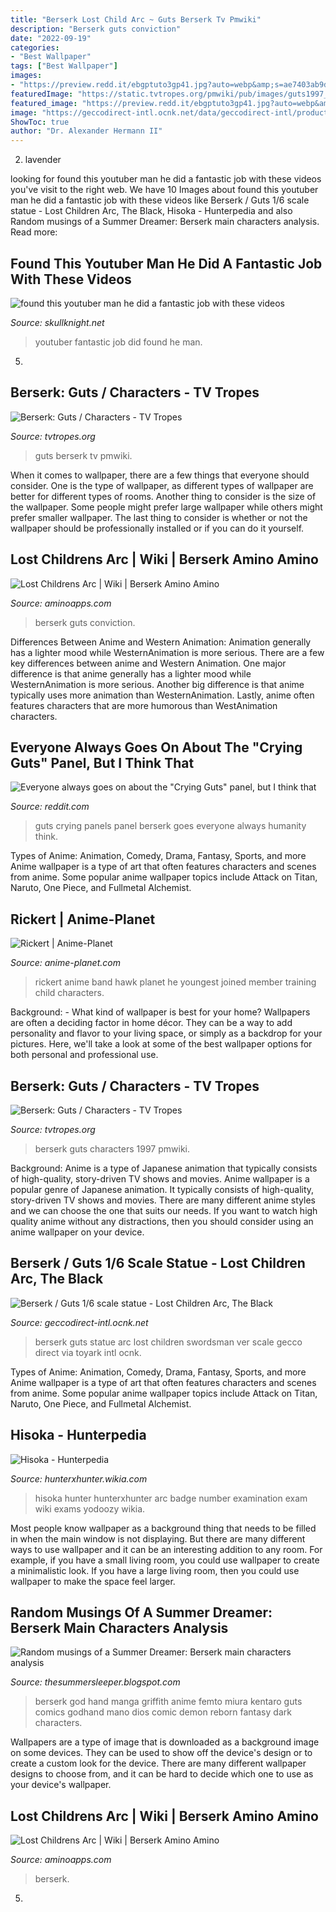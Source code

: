 ```yaml
---
title: "Berserk Lost Child Arc ~ Guts Berserk Tv Pmwiki"
description: "Berserk guts conviction"
date: "2022-09-19"
categories:
- "Best Wallpaper"
tags: ["Best Wallpaper"]
images:
- "https://preview.redd.it/ebgptuto3gp41.jpg?auto=webp&amp;s=ae7403ab9d417b5c42e759b73ad3ee2c2b3d4484"
featuredImage: "https://static.tvtropes.org/pmwiki/pub/images/guts1997_250.jpg"
featured_image: "https://preview.redd.it/ebgptuto3gp41.jpg?auto=webp&amp;s=ae7403ab9d417b5c42e759b73ad3ee2c2b3d4484"
image: "https://geccodirect-intl.ocnk.net/data/geccodirect-intl/product/20151028_5f4d7d.jpg"
ShowToc: true
author: "Dr. Alexander Hermann II"
---
```



2. lavender 

	

		
looking for found this youtuber man he did a fantastic job with these videos you've visit to the right web. We have 10 Images about found this youtuber man he did a fantastic job with these videos like Berserk / Guts 1/6 scale statue - Lost Children Arc, The Black, Hisoka - Hunterpedia and also Random musings of a Summer Dreamer: Berserk main characters analysis. Read more:
		
    
## Found This Youtuber Man He Did A Fantastic Job With These Videos

<img loading=lazy src="https://i.ytimg.com/vi/4Oo36rT7CKI/maxresdefault.jpg" onerror="this.onerror=null;this.src='https://tse2.mm.bing.net/th?id=OIP.vm4138cH-sEvJk409C80vwHaEK&amp;pid=15.1';" alt="found this youtuber man he did a fantastic job with these videos">

_Source: skullknight.net_

>youtuber fantastic job did found he man. 

	

5.

    
## Berserk: Guts / Characters - TV Tropes

<img loading=lazy src="https://static.tvtropes.org/pmwiki/pub/images/guts_senki.jpg" onerror="this.onerror=null;this.src='https://tse4.mm.bing.net/th?id=OIP.Rstv20UEDkSCUrMWG6EV5QAAAA&amp;pid=15.1';" alt="Berserk: Guts / Characters - TV Tropes">

_Source: tvtropes.org_

>guts berserk tv pmwiki. 

	

When it comes to wallpaper, there are a few things that everyone should consider. One is the type of wallpaper, as different types of wallpaper are better for different types of rooms. Another thing to consider is the size of the wallpaper. Some people might prefer large wallpaper while others might prefer smaller wallpaper. The last thing to consider is whether or not the wallpaper should be professionally installed or if you can do it yourself.

    
## Lost Childrens Arc | Wiki | Berserk Amino Amino

<img loading=lazy src="https://pm1.narvii.com/6574/b9ea2dc8c6db4c14109bc572c1128d0c739ce67d_hq.jpg" onerror="this.onerror=null;this.src='https://tse3.mm.bing.net/th?id=OIP.KI0B6w1w-8CA5zR68Oy_8wHaG2&amp;pid=15.1';" alt="Lost Childrens Arc | Wiki | Berserk Amino Amino">

_Source: aminoapps.com_

>berserk guts conviction. 

	

Differences Between Anime and Western Animation: Animation generally has a lighter mood while WesternAnimation is more serious.
There are a few key differences between anime and Western Animation. One major difference is that anime generally has a lighter mood while WesternAnimation is more serious. Another big difference is that anime typically uses more animation than WesternAnimation. Lastly, anime often features characters that are more humorous than WestAnimation characters.

    
## Everyone Always Goes On About The &quot;Crying Guts&quot; Panel, But I Think That

<img loading=lazy src="https://preview.redd.it/ebgptuto3gp41.jpg?auto=webp&amp;s=ae7403ab9d417b5c42e759b73ad3ee2c2b3d4484" onerror="this.onerror=null;this.src='https://tse4.mm.bing.net/th?id=OIP.Nv65q6gk11tUCkTkprJ_jAHaFm&amp;pid=15.1';" alt="Everyone always goes on about the &quot;Crying Guts&quot; panel, but I think that">

_Source: reddit.com_

>guts crying panels panel berserk goes everyone always humanity think. 

	

Types of Anime: Animation, Comedy, Drama, Fantasy, Sports, and more
Anime wallpaper is a type of art that often features characters and scenes from anime. Some popular anime wallpaper topics include Attack on Titan, Naruto, One Piece, and Fullmetal Alchemist.

    
## Rickert | Anime-Planet

<img loading=lazy src="https://www.anime-planet.com/images/characters/rickert-2218.jpg?t=1376590659" onerror="this.onerror=null;this.src='https://tse1.mm.bing.net/th?id=OIP.vi7ud7PFe0wbwBaPjbnWxwHaKN&amp;pid=15.1';" alt="Rickert | Anime-Planet">

_Source: anime-planet.com_

>rickert anime band hawk planet he youngest joined member training child characters. 

	

Background: - What kind of wallpaper is best for your home?
Wallpapers are often a deciding factor in home décor. They can be a way to add personality and flavor to your living space, or simply as a backdrop for your pictures. Here, we'll take a look at some of the best wallpaper options for both personal and professional use.

    
## Berserk: Guts / Characters - TV Tropes

<img loading=lazy src="https://static.tvtropes.org/pmwiki/pub/images/guts1997_250.jpg" onerror="this.onerror=null;this.src='https://tse2.mm.bing.net/th?id=OIP.J4v9u27fw62MLy1T41yCpQAAAA&amp;pid=15.1';" alt="Berserk: Guts / Characters - TV Tropes">

_Source: tvtropes.org_

>berserk guts characters 1997 pmwiki. 

	

Background: Anime is a type of Japanese animation that typically consists of high-quality, story-driven TV shows and movies.
Anime wallpaper is a popular genre of Japanese animation. It typically consists of high-quality, story-driven TV shows and movies. There are many different anime styles and we can choose the one that suits our needs. If you want to watch high quality anime without any distractions, then you should consider using an anime wallpaper on your device.

    
## Berserk / Guts 1/6 Scale Statue - Lost Children Arc, The Black

<img loading=lazy src="https://geccodirect-intl.ocnk.net/data/geccodirect-intl/product/20151028_5f4d7d.jpg" onerror="this.onerror=null;this.src='https://tse4.mm.bing.net/th?id=OIP.X019pgtdV_VmX04W8gBGLgHaLH&amp;pid=15.1';" alt="Berserk / Guts 1/6 scale statue - Lost Children Arc, The Black">

_Source: geccodirect-intl.ocnk.net_

>berserk guts statue arc lost children swordsman ver scale gecco direct via toyark intl ocnk. 

	

Types of Anime: Animation, Comedy, Drama, Fantasy, Sports, and more
Anime wallpaper is a type of art that often features characters and scenes from anime. Some popular anime wallpaper topics include Attack on Titan, Naruto, One Piece, and Fullmetal Alchemist.

    
## Hisoka - Hunterpedia

<img loading=lazy src="http://images2.wikia.nocookie.net/__cb20121109084626/hunterxhunter/images/a/ac/Hisoka5.png" onerror="this.onerror=null;this.src='https://tse2.mm.bing.net/th?id=OIP.KcKXM14LlQUrrSCtN6tKpQHaJ4&amp;pid=15.1';" alt="Hisoka - Hunterpedia">

_Source: hunterxhunter.wikia.com_

>hisoka hunter hunterxhunter arc badge number examination exam wiki exams yodoozy wikia. 

	

Most people know wallpaper as a background thing that needs to be filled in when the main window is not displaying. But there are many different ways to use wallpaper and it can be an interesting addition to any room. For example, if you have a small living room, you could use wallpaper to create a minimalistic look. If you have a large living room, then you could use wallpaper to make the space feel larger.

    
## Random Musings Of A Summer Dreamer: Berserk Main Characters Analysis

<img loading=lazy src="https://2.bp.blogspot.com/-IH0nAwD8ac8/VxafJW1pofI/AAAAAAAAAsU/nQlafQ6atQMuE0SQgZt1nPIUg6WugMZdQCLcB/s1600/Griffth%2Bis%2Breborn..jpg" onerror="this.onerror=null;this.src='https://tse3.mm.bing.net/th?id=OIP.qDgpJz4aNCsbXCCsxZrxDgHaLd&amp;pid=15.1';" alt="Random musings of a Summer Dreamer: Berserk main characters analysis">

_Source: thesummersleeper.blogspot.com_

>berserk god hand manga griffith anime femto miura kentaro guts comics godhand mano dios comic demon reborn fantasy dark characters. 

	

Wallpapers are a type of image that is downloaded as a background image on some devices. They can be used to show off the device's design or to create a custom look for the device. There are many different wallpaper designs to choose from, and it can be hard to decide which one to use as your device's wallpaper.

    
## Lost Childrens Arc | Wiki | Berserk Amino Amino

<img loading=lazy src="https://pm1.narvii.com/6574/e456153d079cd7bdbcad78022629d5bf4b6416d7_hq.jpg" onerror="this.onerror=null;this.src='https://tse4.mm.bing.net/th?id=OIP.Zoi89Vc3x7EsnPeEtCOHQQAAAA&amp;pid=15.1';" alt="Lost Childrens Arc | Wiki | Berserk Amino Amino">

_Source: aminoapps.com_

>berserk. 

	

5.

